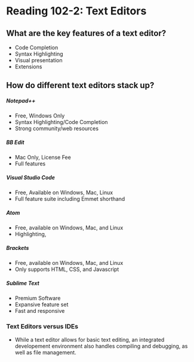 # Reading 102-2: Text Editors

## What are the key features of a text editor?
- Code Completion
- Syntax Highlighting
- Visual presentation
- Extensions

## How do different text editors stack up?

##### Notepad++
- Free, Windows Only
- Syntax Highlighting/Code Completion
- Strong community/web resources
##### BB Edit
- Mac Only, License Fee
- Full features
##### Visual Studio Code
- Free, Available on Windows, Mac, Linux 
- Full feature suite including Emmet shorthand
##### Atom
- Free, available on Windows, Mac, and Linux
- Highlighting, 
##### Brackets
- Free, available on Windows, Mac, and Linux
- Only supports HTML, CSS, and Javascript
##### Sublime Text
- Premium Software
- Expansive feature set
- Fast and responsive 

### Text Editors versus IDEs
- While a text editor allows for basic text editing, an integrated developement environment also handles compiling and debugging, as well as file management.
